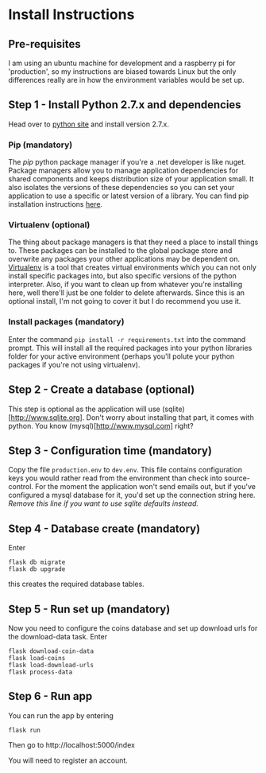 # Install Instructions

## Pre-requisites

I am using an ubuntu machine for development and a raspberry pi for 'production', so my instructions are biased towards Linux but the only differences really are in how the environment variables would be set up.

## Step 1 - Install Python 2.7.x and dependencies

Head over to [python site](http://www.python.org) and install version 2.7.x. 

### Pip (mandatory)
The *pip* python package manager if you're a .net developer is like nuget. Package managers allow you to manage application 
dependencies for shared components and keeps distribution size of your application small. It also isolates the 
versions of these dependencies so you can set your application to use a specific or latest version of a library. You 
can find pip installation instructions [here](https://pip.pypa.io/en/stable/installing/). 

### Virtualenv (optional)
The thing about package managers is that they need a place to install things to. These packages can be installed to the global package store and overwrite any packages your other applications may be dependent on. [Virtualenv](https://virtualenv.pypa.io/en/stable/) is 
a tool that creates virtual environments which you can not only install specific packages into, but also specific versions of the python interpreter. Also, if you want to clean up from whatever you're installing here, well there'll just be one folder to delete afterwards. 
Since this is an optional install, I'm not going to cover it but I do recommend you use it.

### Install packages (mandatory)

Enter the command `pip install -r requirements.txt` into the command prompt. This will install all the required packages into your python libraries folder for your active environment (perhaps you'll polute your python packages if you're not using virtualenv).

## Step 2 - Create a database (optional)

This step is optional as the application will use (sqlite)[http://www.sqlite.org]. Don't worry about installing that part, it comes with python. You know (mysql)[http://www.mysql.com] right?

## Step 3 - Configuration time (mandatory)

Copy the file `production.env` to `dev.env`. This file contains configuration keys you would rather read 
from the environment than check into source-control. For the moment the application won't send emails out, but if you've configured a mysql database for it, you'd set up the connection string here. *Remove this line if you want to use sqlite defaults instead.*

## Step 4 - Database create (mandatory)

Enter 
```
flask db migrate
flask db upgrade
```

this creates the required database tables.

## Step 5 - Run set up (mandatory)

Now you need to configure the coins database and set up download urls for the download-data task. Enter
```
flask download-coin-data
flask load-coins
flask load-download-urls
flask process-data
```

## Step 6 - Run app
You can run the app by entering
```
flask run
```
Then go to http://localhost:5000/index

You will need to register an account.
